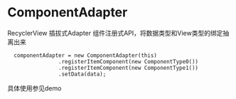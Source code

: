 # ComponentAdapter
RecyclerView 插拔式Adapter
组件注册式API，将数据类型和View类型的绑定抽离出来  
```
  componentAdapter = new ComponentAdapter(this)  
                .registerItemComponent(new ComponentType0())  
                .registerItemComponent(new ComponentType1())  
                .setData(data);
```
具体使用参见demo
